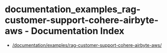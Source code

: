 # documentation_examples_rag-customer-support-cohere-airbyte-aws - Documentation Index

- [/documentation/examples/rag-customer-support-cohere-airbyte-aws/](./_documentation_examples_rag-customer-support-cohere-airbyte-aws_.md)
